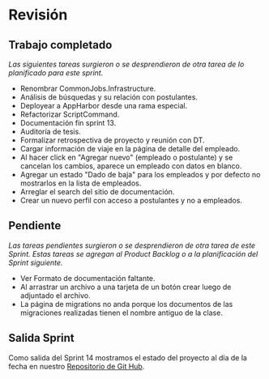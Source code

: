 # Revisión

## Trabajo completado

*Las siguientes tareas surgieron o se desprendieron de otra tarea de lo planificado para este sprint.*

* Renombrar CommonJobs.Infrastructure.
* Análisis de búsquedas y su relación con postulantes.
* Deployear a AppHarbor desde una rama especial.
* Refactorizar ScriptCommand.
* Documentación fin sprint  13.
* Auditoría de tesis.
* Formalizar retrospectiva de proyecto y reunión con DT.
* Cargar información de viaje en la página de detalle del empleado.
* Al hacer click en "Agregar nuevo" (empleado o postulante) y se cancelan los cambios, aparece un empleado con datos en blanco.
* Agregar un estado "Dado de baja" para los empleados y por defecto no mostrarlos en la lista de empleados.
* Arreglar el search del sitio de documentación.
* Crear un nuevo perfil con acceso a postulantes y no a empleados.


## Pendiente

 *Las tareas pendientes surgieron o se desprendieron de otra tarea de este Sprint. Estas tareas se agregan al Product Backlog o a la planificación del Sprint siguiente.*

* Ver Formato de documentación faltante.
* Al arrastrar un archivo a una tarjeta de un botón crear luego de adjuntado el archivo.
* La página de migrations no anda porque los documentos de las migraciones realizadas tienen el nombre antiguo de la clase.

## Salida Sprint  

Como salida del Sprint 14 mostramos el estado del proyecto al día de la fecha en nuestro [Repositorio de Git Hub](https://github.com/CommonJobs/CommonJobs/tree/Fin-Sprint-14).
